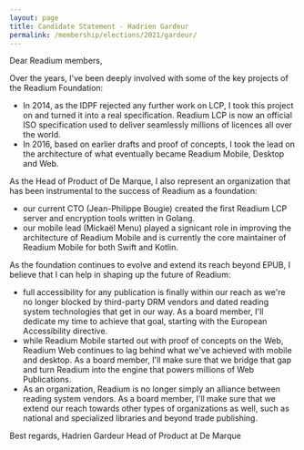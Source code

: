 ```yaml
---
layout: page
title: Candidate Statement - Hadrien Gardeur
permalink: /membership/elections/2021/gardeur/
---
```


Dear Readium members, 
 
Over the years, I've been deeply involved with some of the key projects of the Readium Foundation: 

 - In 2014, as the IDPF rejected any further work on LCP, I took this project on and turned it into a real specification. Readium LCP is now an official ISO specification used to deliver seamlessly millions of licences all over the world. 
 - In 2016, based on earlier drafts and proof of concepts, I took the lead on the architecture of what eventually became Readium Mobile, Desktop and Web. 
 
 As the Head of Product of De Marque, I also represent an organization that has been instrumental to the success of Readium as a foundation:

- our current CTO (Jean-Philippe Bougie) created the first Readium LCP server and encryption tools written in Golang. 
 - our mobile lead (Mickaël Menu) played a signicant role in improving the architecture of Readium Mobile and is currently the core maintainer of Readium Mobile for both Swift and Kotlin.
 
 As the foundation continues to evolve and extend its reach beyond EPUB, I believe that I can help in shaping up the future of Readium:

- full accessibility for any publication is finally within our reach as we're no longer blocked by third-party DRM vendors and dated reading system technologies that get in our way. As a board member, I'll dedicate my time to achieve that goal, starting with the European Accessibility directive.
 - while Readium Mobile started out with proof of concepts on the Web, Readium Web continues to lag behind what we've achieved with mobile and desktop. As a board member, I'll make sure that we bridge that gap and turn Readium into the engine that powers millions of Web Publications.
- As an organization, Readium is no longer simply an alliance between reading system vendors. As a board member, I'll make sure that we extend our reach towards other types of organizations as well, such as national and specialized libraries and beyond trade publishing.  
 
Best regards,
Hadrien Gardeur
Head of Product at De Marque 